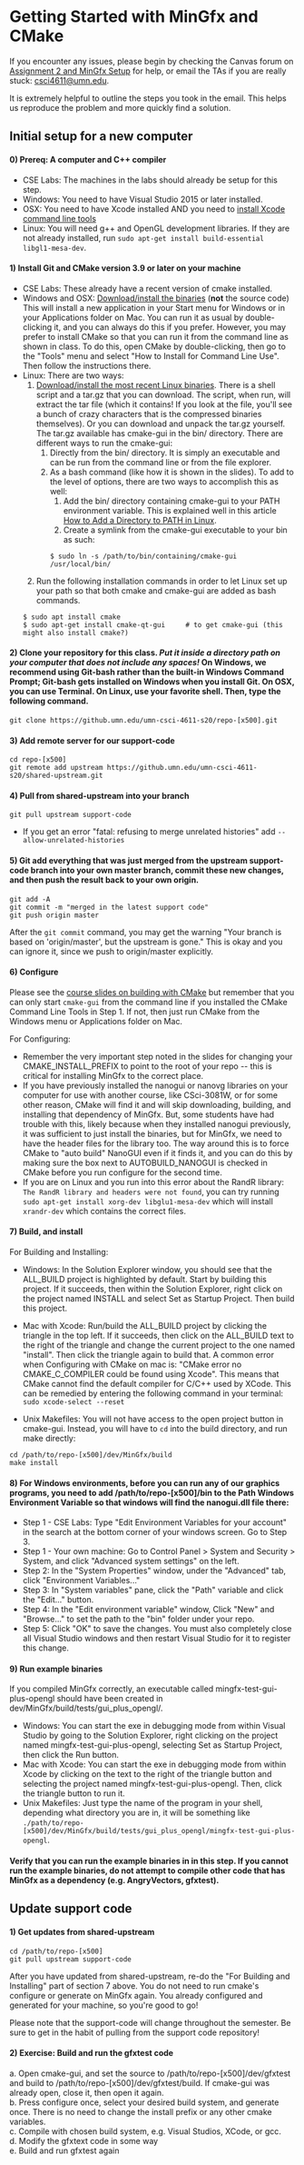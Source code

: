 # Getting Started with MinGfx and CMake

If you encounter any issues, please begin by checking the Canvas forum on [Assignment 2 and MinGfx Setup](https://canvas.umn.edu/courses/106184/discussion_topics/169908) for help, or email the TAs if you are really stuck: [csci4611@umn.edu](mailto:csci4611@umn.edu).  

It is extremely helpful to outline the steps you took in the email. This helps us reproduce the problem and more quickly find a solution.

## Initial setup for a new computer

#### 0) Prereq: A computer and C++ compiler

* CSE Labs: The machines in the labs should already be setup for this step.
* Windows: You need to have Visual Studio 2015 or later installed.
* OSX: You need to have Xcode installed AND you need to [install Xcode command line tools](https://www.embarcadero.com/starthere/xe5/mobdevsetup/ios/en/installing_the_commandline_tools.html)
* Linux: You will need g++ and OpenGL development libraries. If they are not already installed, run ```sudo apt-get install build-essential libgl1-mesa-dev```.

#### 1) Install Git and CMake version 3.9 or later on your machine

* CSE Labs: These already have a recent version of cmake installed.
* Windows and OSX: [Download/install the binaries](https://cmake.org/download) (**not** the source code)  This will install a new application in your Start menu for Windows or in your Applications folder on Mac.  You can run it as usual by double-clicking it, and you can always do this if you prefer.  However, you may prefer to install CMake so that you can run it from the command line as shown in class.  To do this, open CMake by double-clicking, then go to the "Tools" menu and select "How to Install for Command Line Use".  Then follow the instructions there.
* Linux: There are two ways:
    1. [Download/install the most recent Linux binaries](https://cmake.org/download). There is a shell script and a tar.gz that you can download. The script, when run, will extract the tar file (which it  contains! If you look at the file, you'll see a bunch of crazy characters that is the compressed binaries themselves). Or you can download and unpack the tar.gz yourself. The tar.gz available has cmake-gui in the bin/ directory. There are different ways to run the cmake-gui:
        1. Directly from the bin/ directory. It is simply an executable and can be run from the command line or from the file explorer.
        2. As a bash command (like how it is shown in the slides). To add to the level of options, there are two ways to accomplish this as well:
            1. Add the bin/ directory containing cmake-gui to your PATH environment variable. This is explained well in this article [How to Add a Directory to PATH in Linux](https://linuxize.com/post/how-to-add-directory-to-path-in-linux/).
            2. Create a symlink from the cmake-gui executable to your bin as such:
            ```
            $ sudo ln -s /path/to/bin/containing/cmake-gui /usr/local/bin/
            ```
    2. Run the following installation commands in order to let Linux set up your path so that both cmake and cmake-gui are added as bash commands.
    ```
    $ sudo apt install cmake
    $ sudo apt-get install cmake-qt-gui     # to get cmake-gui (this might also install cmake?)
    ```

#### 2) Clone your repository for this class.  *Put it inside a directory path on your computer that does not include any spaces!*   On Windows, we recommend using Git-bash rather than the built-in Windows Command Prompt; Git-bash gets installed on Windows when you install Git.  On OSX, you can use Terminal.  On Linux, use your favorite shell.   Then, type the following command.

	git clone https://github.umn.edu/umn-csci-4611-s20/repo-[x500].git

#### 3) Add remote server for our support-code

	cd repo-[x500]
	git remote add upstream https://github.umn.edu/umn-csci-4611-s20/shared-upstream.git

#### 4) Pull from shared-upstream into your branch

	git pull upstream support-code

  * If you get an error "fatal: refusing to merge unrelated histories" add ``` --allow-unrelated-histories ```

#### 5) Git add everything that was just merged from the upstream support-code branch into your own master branch, commit these new changes, and then push the result back to your own origin.

	git add -A
	git commit -m "merged in the latest support code"
	git push origin master
	
After the ```git commit``` command, you may get the warning "Your branch is based on 'origin/master', but the upstream is gone." This is okay and you can ignore it, since we push to origin/master explicitly.

#### 6) Configure

Please see the [course slides on building with CMake](https://canvas.umn.edu/courses/158203/files/10944841?module_item_id=3340126) but remember that you can only start ```cmake-gui``` from the command line if you installed the CMake Command Line Tools in Step 1.  If not, then just run CMake from the Windows menu or Applications folder on Mac.

For Configuring:
* Remember the very important step noted in the slides for changing your CMAKE_INSTALL_PREFIX to point to the root of your repo -- this is critical for installing MinGfx to the correct place.
* If you have previously installed the nanogui or nanovg libraries on your computer for use with another course, like CSci-3081W, or for some other reason, CMake will find it and will skip downloading, building, and installing that dependency of MinGfx.  But, some students have had trouble with this, likely because when they installed nanogui previously, it was sufficient to just install the binaries, but for MinGfx, we need to have the header files for the library too.  The way around this is to force CMake to "auto build" NanoGUI even if it finds it, and you can do this by making sure the box next to AUTOBUILD_NANOGUI is checked in CMake before you run configure for the second time.
* If you are on Linux and you run into this error about the RandR library: `The RandR library and headers were not found`, you can try running `sudo apt-get install xorg-dev libglu1-mesa-dev` which will install `xrandr-dev` which contains the correct files.

#### 7) Build, and install

For Building and Installing:
  * Windows:  In the Solution Explorer window, you should see that the ALL_BUILD project is highlighted by default.  Start by building this project.  If it succeeds, then within the Solution Explorer, right click on the project named INSTALL and select Set as Startup Project.  Then build this project.

  * Mac with Xcode:  Run/build the ALL_BUILD project by clicking the triangle in the top left.  If it succeeds, then click on the ALL_BUILD text to the right of the triangle and change the current project to the one named "install".  Then click the triangle again to build that.  A common error when Configuring with CMake on mac is: "CMake error no CMAKE_C_COMPILER could be found using Xcode". This means that CMake cannot find the default compiler for C/C++ used by XCode. This can be remedied by entering the following command in your terminal: ``` sudo xcode-select --reset ```
  
  * Unix Makefiles: You will not have access to the open project button in cmake-gui. Instead, you will have to ```cd``` into the build directory, and run make directly:
```
cd /path/to/repo-[x500]/dev/MinGfx/build
make install
```
  
#### 8) For Windows environments, before you can run any of our graphics programs, you need to add /path/to/repo-[x500]/bin to the Path Windows Environment Variable so that windows will find the nanogui.dll file there:
* Step 1 - CSE Labs: Type "Edit Environment Variables for your account" in the search at the bottom corner of your windows screen. Go to Step 3. 
* Step 1 - Your own machine: Go to Control Panel > System and Security > System, and click "Advanced system settings" on the left.
* Step 2: In the "System Properties" window, under the "Advanced" tab, click "Environment Variables..."
* Step 3: In "System variables" pane, click the "Path" variable and click the "Edit..." button.
* Step 4: In the "Edit environment variable" window, Click "New" and "Browse..." to set the path to the "bin" folder under your repo.
* Step 5: Click "OK" to save the changes.
You must also completely close all Visual Studio windows and then restart Visual Studio for it to register this change.


#### 9) Run example binaries

If you compiled MinGfx correctly, an executable called mingfx-test-gui-plus-opengl should have been created in dev/MinGfx/build/tests/gui_plus_opengl/. 
* Windows: You can start the exe in debugging mode from within Visual Studio by going to the Solution Explorer, right clicking on the project named mingfx-test-gui-plus-opengl, selecting Set as Startup Project, then click the Run button.
* Mac with Xcode: You can start the exe in debugging mode from within Xcode by clicking on the text to the right of the triangle button and selecting the project named mingfx-test-gui-plus-opengl.  Then, click the triangle button to run it.
* Unix Makefiles:  Just type the name of the program in your shell, depending what directory you are in, it will be something like ```./path/to/repo-[x500]/dev/MinGfx/build/tests/gui_plus_opengl/mingfx-test-gui-plus-opengl```.



#### Verify that you can run the example binaries in in this step. If you cannot run the example binaries, do not attempt to compile other code that has MinGfx as a dependency (e.g. AngryVectors, gfxtest).



## Update support code

#### 1) Get updates from shared-upstream

	cd /path/to/repo-[x500]
	git pull upstream support-code
	
After you have updated from shared-upstream, re-do the "For Building and Installing" part of section 7 above. You do not need to run cmake's configure or generate on MinGfx again. You already configured and generated for your machine, so you're good to go!

Please note that the support-code will change throughout the semester. Be sure to get in the habit of pulling from the support code repository!

#### 2) Exercise: Build and run the gfxtest code

  a. Open cmake-gui, and set the source to /path/to/repo-[x500]/dev/gfxtest and build to /path/to/repo-[x500]/dev/gfxtest/build. If cmake-gui was already open, close it, then open it again.  
  b. Press configure once, select your desired build system, and generate once. There is no need to change the install prefix or any other cmake variables.  
  c. Compile with chosen build system, e.g. Visual Studios, XCode, or gcc.  
  d. Modify the gfxtext code in some way  
  e. Build and run gfxtest again  
  
